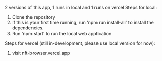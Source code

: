 2 versions of this app, 1 runs in local and 1 runs on vercel
Steps for local:
1. Clone the repository
2. If this is your first time running, run 'npm run install-all' to install the dependencies.
3. Run 'npm start' to run the local web application

Steps for vercel (still in-development, please use local version for now):
1. visit nft-browser.vercel.app
